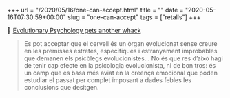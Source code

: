 +++
url = "/2020/05/16/one-can-accept.html"
title = ""
date = "2020-05-16T07:30:59+00:00"
slug = "one-can-accept"
tags = ["retalls"]
+++

📎 [Evolutionary Psychology gets another whack](https://freethoughtblogs.com/pharyngula/2019/12/06/evolutionary-psychology-gets-another-whack/)

> Es pot acceptar que el cervell és un òrgan evolucionat sense creure en les premisses estretes, específiques i estranyament improbables que demanen els psicòlegs evolucionistes… No és que res d’això hagi de tenir cap efecte en la psicologia evolucionista, ni de bon tros: és un camp que es basa més aviat en la creença emocional que poden estudiar el passat per complet imposant a dades febles les conclusions que desitgen.
